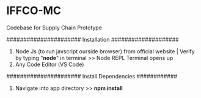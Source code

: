 # IFFCO-MC
Codebase for Supply Chain Prototype

###################### Installation ####################
1. Node Js (to run javscript ourside browser) from official website | Verify by typing "**node**" in terminal >> Node REPL Terminal opens up
2. Any Code Editor (VS Code)

###################### Install Dependencies ############
1. Navigate into app directory >> **npm install**
